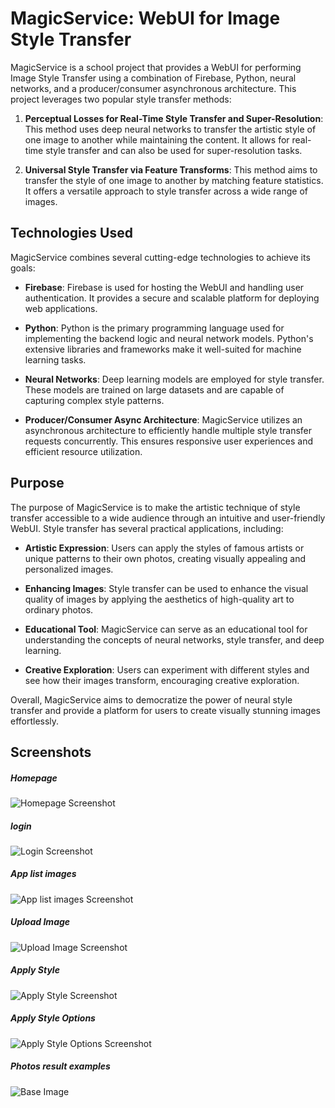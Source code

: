 # MagicService: WebUI for Image Style Transfer

MagicService is a school project that provides a WebUI for performing Image Style Transfer using a combination of Firebase, Python, neural networks, and a producer/consumer asynchronous architecture. This project leverages two popular style transfer methods:

1. **Perceptual Losses for Real-Time Style Transfer and Super-Resolution**: This method uses deep neural networks to transfer the artistic style of one image to another while maintaining the content. It allows for real-time style transfer and can also be used for super-resolution tasks.

2. **Universal Style Transfer via Feature Transforms**: This method aims to transfer the style of one image to another by matching feature statistics. It offers a versatile approach to style transfer across a wide range of images.

## Technologies Used

MagicService combines several cutting-edge technologies to achieve its goals:

- **Firebase**: Firebase is used for hosting the WebUI and handling user authentication. It provides a secure and scalable platform for deploying web applications.

- **Python**: Python is the primary programming language used for implementing the backend logic and neural network models. Python's extensive libraries and frameworks make it well-suited for machine learning tasks.

- **Neural Networks**: Deep learning models are employed for style transfer. These models are trained on large datasets and are capable of capturing complex style patterns.

- **Producer/Consumer Async Architecture**: MagicService utilizes an asynchronous architecture to efficiently handle multiple style transfer requests concurrently. This ensures responsive user experiences and efficient resource utilization.

## Purpose

The purpose of MagicService is to make the artistic technique of style transfer accessible to a wide audience through an intuitive and user-friendly WebUI. Style transfer has several practical applications, including:

- **Artistic Expression**: Users can apply the styles of famous artists or unique patterns to their own photos, creating visually appealing and personalized images.

- **Enhancing Images**: Style transfer can be used to enhance the visual quality of images by applying the aesthetics of high-quality art to ordinary photos.

- **Educational Tool**: MagicService can serve as an educational tool for understanding the concepts of neural networks, style transfer, and deep learning.

- **Creative Exploration**: Users can experiment with different styles and see how their images transform, encouraging creative exploration.

Overall, MagicService aims to democratize the power of neural style transfer and provide a platform for users to create visually stunning images effortlessly.

## Screenshots


##### Homepage
![Homepage Screenshot](screenshots/homepage.png?raw=true "Homepage")

##### login
![Login Screenshot](screenshots/login.png?raw=true "Login")

##### App list images
![App list images Screenshot](screenshots/listFiles.png?raw=true "App list images")

##### Upload Image
![Upload Image Screenshot](screenshots/uploadFile.png?raw=true "Upload Image")

##### Apply Style
![Apply Style Screenshot](screenshots/applyStyle.png?raw=true "Apply Style")

##### Apply Style Options
![Apply Style Options Screenshot](screenshots/applyStyleMenu.png?raw=true "Apply Style Options")

##### Photos result examples

![Base Image](screenshots/base.jpg?raw=true "baseImage")

